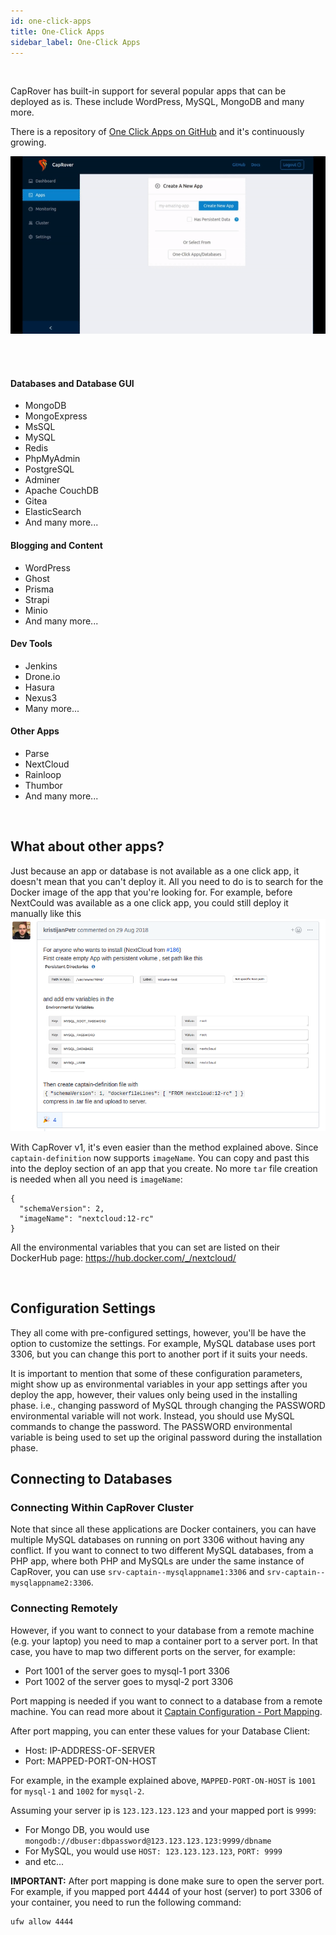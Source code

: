 ```yaml
---
id: one-click-apps
title: One-Click Apps
sidebar_label: One-Click Apps
---
```


<br/>

CapRover has built-in support for several popular apps that can be deployed as is. These include WordPress, MySQL, MongoDB and many more.

There is a repository of [One Click Apps on GitHub](https://github.com/caprover/one-click-apps) and it's continuously growing.

![OneClickAppsCapRover](/img/docs/one-click.gif)

<br/><br/>

#### Databases and Database GUI
- MongoDB
- MongoExpress
- MsSQL
- MySQL
- Redis
- PhpMyAdmin
- PostgreSQL
- Adminer
- Apache CouchDB
- Gitea 
- ElasticSearch 
- And many more...
#### Blogging and Content
- WordPress
- Ghost
- Prisma
- Strapi
- Minio
- And many more...
#### Dev Tools
- Jenkins
- Drone.io
- Hasura
- Nexus3
- Many more...
#### Other Apps
- Parse
- NextCloud
- Rainloop
- Thumbor
- And many more...



<br/>


## What about other apps?
Just because an app or database is not available as a one click app, it doesn't mean that you can't deploy it. All you need to do is to search for the Docker image of the app that you're looking for. For example, before NextCould was available as a one click app, you could still deploy it manually like this
![nextcloud](/img/docs/nextcloud-deploy-manually.png)


With CapRover v1, it's even easier than the method explained above. Since `captain-definition` now supports `imageName`. You can copy and past this into the deploy section of an app that you create. No more `tar` file creation is needed when all you need is `imageName`:

```
{
  "schemaVersion": 2,
  "imageName": "nextcloud:12-rc"
}
```
All the environmental variables that you can set are listed on their DockerHub page: https://hub.docker.com/_/nextcloud/

<br/>

## Configuration Settings

They all come with pre-configured settings, however, you'll be have the option to customize the settings. For example, MySQL database uses port 3306, but you can change this port to another port if it suits your needs.

It is important to mention that some of these configuration parameters, might show up as environmental variables in your app settings after you deploy the app, however, their values only being used in the installing phase. i.e., changing password of MySQL through changing the PASSWORD environmental variable will not work. Instead, you should use MySQL commands to change the password. The PASSWORD environmental variable is being used to set up the original password during the installation phase.

## Connecting to Databases

### Connecting Within CapRover Cluster

Note that since all these applications are Docker containers, you can have multiple MySQL databases on running on port 3306 without having any conflict. If you want to connect to two different MySQL databases, from a PHP app, where both PHP and MySQLs are under the same instance of CapRover, you can use `srv-captain--mysqlappname1:3306` and `srv-captain--mysqlappname2:3306`.


### Connecting Remotely

However, if you want to connect to your database from a remote machine (e.g. your laptop) you need to map a container port to a server port. In that case, you have to map two different ports on the server, for example:
- Port 1001 of the server goes to mysql-1 port 3306
- Port 1002 of the server goes to mysql-2 port 3306

Port mapping is needed if you want to connect to a database from a remote machine. You can read more about it [Captain Configuration - Port Mapping](app-configuration.md#port-mapping).

After port mapping, you can enter these values for your Database Client:
- Host: IP-ADDRESS-OF-SERVER
- Port: MAPPED-PORT-ON-HOST


For example, in the example explained above, `MAPPED-PORT-ON-HOST` is `1001` for `mysql-1` and `1002` for `mysql-2`.

Assuming your server ip is `123.123.123.123` and your mapped port is `9999`:
- For Mongo DB, you would use `mongodb://dbuser:dbpassword@123.123.123.123:9999/dbname`
- For MySQL, you would use `HOST: 123.123.123.123`, `PORT: 9999`
- and etc...

**IMPORTANT:** After port mapping is done make sure to open the server port. For example, if you mapped port 4444 of your host (server) to port 3306 of your container, you need to run the following command:

```
ufw allow 4444
```
